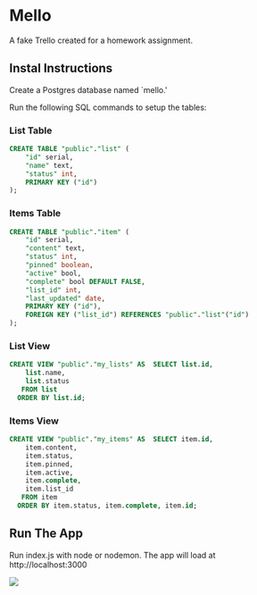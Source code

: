 # Mello

A fake Trello created for a homework assignment.

## Instal Instructions

Create a Postgres database named `mello.'

Run the following SQL commands to setup the tables:

### List Table

```sql
CREATE TABLE "public"."list" (
    "id" serial,
    "name" text,
    "status" int,
    PRIMARY KEY ("id")
);
```
### Items Table
```sql
CREATE TABLE "public"."item" (
    "id" serial,
    "content" text,
    "status" int,
    "pinned" boolean,
    "active" bool,
    "complete" bool DEFAULT FALSE,
    "list_id" int,
    "last_updated" date,
    PRIMARY KEY ("id"),
    FOREIGN KEY ("list_id") REFERENCES "public"."list"("id")
);
```

### List View
```sql
CREATE VIEW "public"."my_lists" AS  SELECT list.id,
    list.name,
    list.status
   FROM list
  ORDER BY list.id;
```

### Items View
```sql
CREATE VIEW "public"."my_items" AS  SELECT item.id,
    item.content,
    item.status,
    item.pinned,
    item.active,
    item.complete,
    item.list_id
   FROM item
  ORDER BY item.status, item.complete, item.id;
```

## Run The App
Run index.js with node or nodemon. The app will load at http://localhost:3000

![](http://cjo.io/wp-content/uploads/2016/09/Screen-Shot-2016-09-19-at-8.33.01-AM.png)
